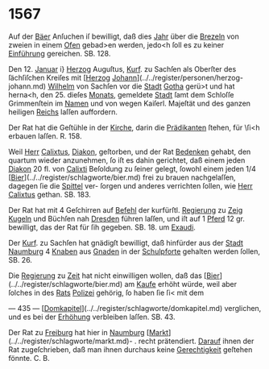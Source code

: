 # 1567

Auf der [Bäer](../../register/worte/bäer.md) Anſuchen iſ bewilligt, daß dies [Jahr](../../register/worte/jahr.md)
über die [Brezeln](../../register/worte/brezeln.md) von zweien in einem [Ofen](../../register/worte/ofen.md) gebad>en
werden, jedo<h ſoll es zu keiner [Einführung](../../register/worte/einführung.md) gereichen.
SB. 128.

Den 12. [Januar](../../register/worte/januar.md) i} [Herzog](../../register/worte/herzog.md) Auguſtus, [Kurf](../../register/worte/kurf.md). zu Sachſen
als Oberſter des ſächſiſchen Kreiſes mit [[Herzog](../../register/worte/herzog.md) [Johann](../../register/worte/johann.md)](../../register/personen/herzog-johann.md)
[Wilhelm](../../register/worte/wilhelm.md) von Sachſen vor die [Stadt](../../register/worte/stadt.md) [Gotha](../../register/orte/gotha.md) gerü>t und
hat herna<h, den 25. dieſes [Monats](../../register/worte/monats.md), gemeldete [Stadt](../../register/worte/stadt.md)
ſamt dem Schloſſe Grimmenſtein im [Namen](../../register/worte/namen.md) und von
wegen Kaiſerl. Majeſtät und des ganzen heiligen [Reichs](../../register/worte/reichs.md)
laſſen auffordern.

Der Rat hat die Geſtühle in der [Kirche](../../register/worte/kirche.md), darin die
[Prädikanten](../../register/worte/prädikanten.md) ſtehen, für \ſi<h erbauen laſſen. R. 158.

Weil [Herr](../../register/worte/herr.md) [Calixtus](../../register/worte/calixtus.md), [Diakon](../../register/worte/diakon.md), geſtorben, und der Rat
[Bedenken](../../register/worte/bedenken.md) gehabt, den quartum wieder anzunehmen, ſo iſt es
dahin gerichtet, daß einem jeden [Diakon](../../register/worte/diakon.md) 20 fl. von [Calixti](../../register/orte/calixti.md)
Beſoldung zu ſeiner gelegt, ſowohl einem jeden 1/4 [[Bier](../../register/worte/bier.md)](../../register/schlagworte/bier.md)
frei zu brauen nachgelaſſen, dagegen ſie die [Spittel](../../register/worte/spittel.md) ver-
ſorgen und anderes verrichten ſollen, wie [Herr](../../register/worte/herr.md) [Calixtus](../../register/worte/calixtus.md)
gethan. SB. 183.

Der Rat hat mit 4 Geſchirren auf [Befehl](../../register/worte/befehl.md) der kurfürſtl.
[Regierung](../../register/worte/regierung.md) zu [Zeig](../../register/orte/zeig.md) [Kugeln](../../register/worte/kugeln.md) und Büchſen nah [Dresden](../../register/worte/dresden.md)
führen laſſen, und iſt auf 1 [Pferd](../../register/worte/pferd.md) 12 gr. bewilligt, das
der Rat für ſih gegeben. SB. 18. um [Exaudi](../../register/worte/exaudi.md).

Der [Kurf](../../register/worte/kurf.md). zu Sachſen hat gnädigſt bewilligt, daß
hinfürder aus der [Stadt](../../register/worte/stadt.md) [Naumburg](../../register/orte/naumburg.md) 4 [Knaben](../../register/worte/knaben.md) aus [Gnaden](../../register/orte/gnaden.md)
in der [Schulpforte](../../register/worte/schulpforte.md) gehalten werden ſollen, SB. 26.

Die [Regierung](../../register/worte/regierung.md) zu [Zeit](../../register/orte/zeit.md) hat nicht einwilligen wollen,
daß das [[Bier](../../register/worte/bier.md)](../../register/schlagworte/bier.md) am [Kaufe](../../register/worte/kaufe.md) erhöht würde, weil aber ſolches
in des [Rats](../../register/worte/rats.md) [Polizei](../../register/worte/polizei.md) gehörig, ſo haben ſie ſi< mit dem


— 435 —
[[Domkapitel](../../register/worte/domkapitel.md)](../../register/schlagworte/domkapitel.md) verglichen, und es bei der [Erhöhung](../../register/worte/erhöhung.md) verbleiben
laſſen. SB. 43.

Der Rat zu [Freiburg](../../register/orte/freiburg.md) hat hier in [Naumburg](../../register/orte/naumburg.md) [[Markt](../../register/worte/markt.md)](../../register/schlagworte/markt.md)- .
recht prätendiert. [Darauf](../../register/worte/darauf.md) ihnen der Rat zugeſchrieben,
daß man ihnen durchaus keine [Gerechtigkeit](../../register/worte/gerechtigkeit.md) geſtehen
fönnte. C. B.

